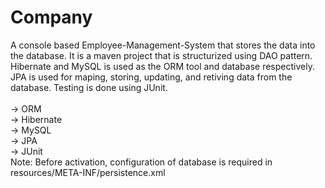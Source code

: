 # Company
A console based Employee-Management-System that stores the data into the database. It is a maven project that is structurized using DAO pattern. Hibernate and MySQL is used as the ORM tool and database respectively. JPA is used for maping, storing, updating, and retiving data from the database. Testing is done using JUnit.</br>
</br>
-> ORM </br>
-> Hibernate</br>
-> MySQL</br>
-> JPA</br>
-> JUnit
</br>
Note: Before activation, configuration of database is required in resources/META-INF/persistence.xml